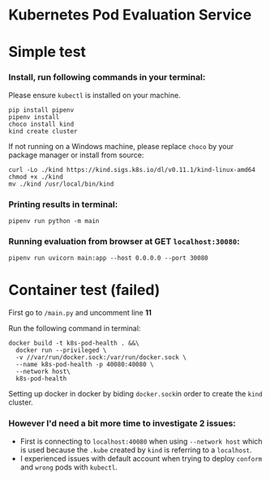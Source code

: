 # Kubernetes Pod Evaluation Service


# Simple test

### Install, run following commands in your terminal:
Please ensure ``kubectl`` is installed on your machine.
```shell
pip install pipenv
pipenv install
choco install kind
kind create cluster
```

If not running on a Windows machine, please replace ``choco`` by your package manager or install from source:
```shell
curl -Lo ./kind https://kind.sigs.k8s.io/dl/v0.11.1/kind-linux-amd64
chmod +x ./kind
mv ./kind /usr/local/bin/kind
```

### Printing results in terminal:
```shell
pipenv run python -m main
```

### Running evaluation from browser at GET ``localhost:30080``:
```shell
pipenv run uvicorn main:app --host 0.0.0.0 --port 30080
```

# Container test (failed)

First go to ``/main.py`` and uncomment line **11**

Run the following command in terminal:
```shell
docker build -t k8s-pod-health . &&\
  docker run --privileged \
  -v //var/run/docker.sock:/var/run/docker.sock \
  --name k8s-pod-health -p 40080:40080 \
  --network host\
  k8s-pod-health
```

Setting up docker in docker by biding ``docker.sock``in order to create
the `kind` cluster.

### However I'd need a bit more time to investigate 2 issues:
- First is connecting to ``localhost:40080`` when using ``--network host`` 
which is used because the ``.kube`` created by ``kind`` is referring to a ``localhost``.
- I experienced issues with default account when trying to deploy ``conform`` and ``wrong`` pods with ``kubectl``. 
